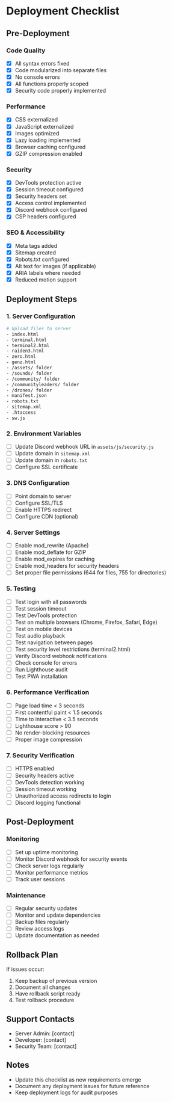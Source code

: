# Deployment Checklist

## Pre-Deployment

### Code Quality
- [x] All syntax errors fixed
- [x] Code modularized into separate files
- [x] No console errors
- [x] All functions properly scoped
- [x] Security code properly implemented

### Performance
- [x] CSS externalized
- [x] JavaScript externalized
- [x] Images optimized
- [x] Lazy loading implemented
- [x] Browser caching configured
- [x] GZIP compression enabled

### Security
- [x] DevTools protection active
- [x] Session timeout configured
- [x] Security headers set
- [x] Access control implemented
- [x] Discord webhook configured
- [x] CSP headers configured

### SEO & Accessibility
- [x] Meta tags added
- [x] Sitemap created
- [x] Robots.txt configured
- [x] Alt text for images (if applicable)
- [x] ARIA labels where needed
- [x] Reduced motion support

## Deployment Steps

### 1. Server Configuration
```bash
# Upload files to server
- index.html
- terminal.html
- terminal2.html
- raiden3.html
- zero.html
- genz.html
- /assets/ folder
- /sounds/ folder
- /community/ folder
- /communityleaders/ folder
- /drones/ folder
- manifest.json
- robots.txt
- sitemap.xml
- .htaccess
- sw.js
```

### 2. Environment Variables
- [ ] Update Discord webhook URL in `assets/js/security.js`
- [ ] Update domain in `sitemap.xml`
- [ ] Update domain in `robots.txt`
- [ ] Configure SSL certificate

### 3. DNS Configuration
- [ ] Point domain to server
- [ ] Configure SSL/TLS
- [ ] Enable HTTPS redirect
- [ ] Configure CDN (optional)

### 4. Server Settings
- [ ] Enable mod_rewrite (Apache)
- [ ] Enable mod_deflate for GZIP
- [ ] Enable mod_expires for caching
- [ ] Enable mod_headers for security headers
- [ ] Set proper file permissions (644 for files, 755 for directories)

### 5. Testing
- [ ] Test login with all passwords
- [ ] Test session timeout
- [ ] Test DevTools protection
- [ ] Test on multiple browsers (Chrome, Firefox, Safari, Edge)
- [ ] Test on mobile devices
- [ ] Test audio playback
- [ ] Test navigation between pages
- [ ] Test security level restrictions (terminal2.html)
- [ ] Verify Discord webhook notifications
- [ ] Check console for errors
- [ ] Run Lighthouse audit
- [ ] Test PWA installation

### 6. Performance Verification
- [ ] Page load time < 3 seconds
- [ ] First contentful paint < 1.5 seconds
- [ ] Time to interactive < 3.5 seconds
- [ ] Lighthouse score > 90
- [ ] No render-blocking resources
- [ ] Proper image compression

### 7. Security Verification
- [ ] HTTPS enabled
- [ ] Security headers active
- [ ] DevTools detection working
- [ ] Session timeout working
- [ ] Unauthorized access redirects to login
- [ ] Discord logging functional

## Post-Deployment

### Monitoring
- [ ] Set up uptime monitoring
- [ ] Monitor Discord webhook for security events
- [ ] Check server logs regularly
- [ ] Monitor performance metrics
- [ ] Track user sessions

### Maintenance
- [ ] Regular security updates
- [ ] Monitor and update dependencies
- [ ] Backup files regularly
- [ ] Review access logs
- [ ] Update documentation as needed

## Rollback Plan

If issues occur:
1. Keep backup of previous version
2. Document all changes
3. Have rollback script ready
4. Test rollback procedure

## Support Contacts

- Server Admin: [contact]
- Developer: [contact]
- Security Team: [contact]

## Notes

- Update this checklist as new requirements emerge
- Document any deployment issues for future reference
- Keep deployment logs for audit purposes
